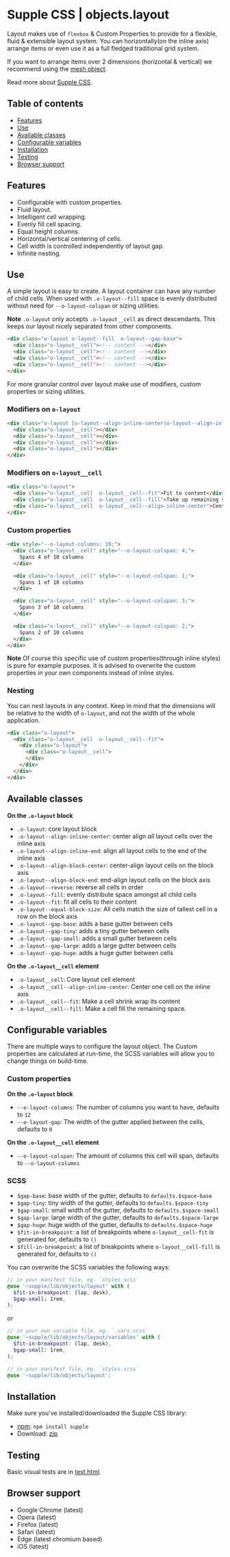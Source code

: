 # Supple CSS | objects.layout

Layout makes use of `flexbox` & Custom Properties to provide for a flexible, fluid & extensible layout system. You can horizontally(on the inline axis) arrange items or even use it as a full fledged  traditional grid system.

If you want to arrange items over 2 dimensions (horizontal & vertical) we recommend using the [mesh object](../mesh).

Read more about [Supple CSS](https://github.com/supple-css/supple).

## Table of contents

* [Features](#features)
* [Use](#use)
* [Available classes](#available-classes)
* [Configurable variables](#configurable-variables)
* [Installation](#installation)
* [Testing](#testing)
* [Browser support](#browser-support)

## Features

* Configurable with custom properties.
* Fluid layout.
* Intelligent cell wrapping.
* Evenly fill cell spacing.
* Equal height columns.
* Horizontal/vertical centering of cells.
* Cell width is controlled independently of layout gap.
* Infinite nesting.


## Use

A simple layout is easy to create. A layout container can have any number of child cells. When used with `.o-layout--fill` space is evenly distributed without need for `--o-layout-colspan` or sizing utilities.

**Note** `.o-layout` only accepts `.o-layout__cell` as direct descendants. This keeps our layout nicely separated from other components.

```html
<div class="o-layout o-layout--fill  o-layout--gap-base">
  <div class="o-layout__cell"><!-- content --></div>
  <div class="o-layout__cell"><!-- content --></div>
  <div class="o-layout__cell"><!-- content --></div>
  <div class="o-layout__cell"><!-- content --></div>
</div>
```

For more granular control over layout make use of modifiers, custom properties or sizing utilities.

### Modifiers on `o-layout`

```html
<div class="o-layout [o-layout--align-inline-center|o-layout--align-inline-end|o-layout--align-block-center|o-layout--align-block-end|o-layout--fill|o-layout--fit|o-layout--equal-block-size|o-layout--gap-base|o-layout--gap-tiny|o-layout--gap-small|o-layout--gap-large|o-layout--gap-huge]">
  <div class="o-layout__cell"></div>
  <div class="o-layout__cell"></div>
  <div class="o-layout__cell"></div>
  <div class="o-layout__cell"></div>
</div>
```

### Modifiers on `o-layout__cell`

```html
<div class="o-layout">
  <div class="o-layout__cell  o-layout__cell--fit">Fit to content</div>
  <div class="o-layout__cell  o-layout__cell--fill">Take up remaining space</div>
  <div class="o-layout__cell  o-layout__cell--align-inline-center">Center align a single cell</div>
</div>
```

### Custom properties

```html
<div style="--o-layout-columns: 10;">
  <div class="o-layout__cell" style="--o-layout-colspan: 4;">
    Spans 4 of 10 columns
  </div>

  <div class="o-layout__cell" style="--o-layout-colspan: 1;">
    Spans 1 of 10 columns
  </div>

  <div class="o-layout__cell" style="--o-layout-colspan: 3;">
    Spans 3 of 10 columns
  </div>

  <div class="o-layout__cell" style="--o-layout-colspan: 2;">
    Spans 2 of 10 columns
  </div>
</div>
```

**Note** Of course this specific use of custom properties(through inline styles) is pure for example purposes. It is advised to overwrite the custom properties in your own components instead of inline styles.

### Nesting

You can nest layouts in any context. Keep in mind that the dimensions will be relative to the width of `o-layout`, and not the width of the whole application.

```html
<div class="o-layout">
  <div class="o-layout__cell  o-layout__cell--fit">
    <div class="o-layout">
      <div class="o-layout__cell">
      </div>
    </div>
  </div>
</div>
```


## Available classes

**On the `.o-layout` block**

* `.o-layout`: core layout block
* `.o-layout--align-inline-center`: center align _all_ layout cells over the inline axis
* `.o-layout--align-inline-end`: align all layout cells to the end of the inline axis
* `.o-layout--align-block-center`: center-align layout cells on the block axis
* `.o-layout--align-block-end`: end-align layout cells on the block axis
* `.o-layout--reverse`: reverse all cells in order
* `.o-layout--fill`: evenly distribute space amongst all child cells
* `.o-layout--fit`: fit all cells to their content
* `.o-layout--equal-block-size`: All cells match the size of tallest cell in a row on the block axis
* `.o-layout--gap-base`: adds a base gutter between cells
* `.o-layout--gap-tiny`: adds a tiny gutter between cells
* `.o-layout--gap-small`: adds a small gutter between cells
* `.o-layout--gap-large`: adds a large gutter between cells
* `.o-layout--gap-huge`: adds a huge gutter between cells

**On the `.o-layout__cell` element**
* `.o-layout__cell`: Core layout cell element
* `.o-layout__cell--align-inline-center`: Center one cell on the inline axis
* `.o-layout__cell--fit`: Make a cell shrink wrap its content
* `.o-layout__cell--fill`: Make a cell fill the remaining space.


## Configurable variables
There are multiple ways to configure the layout object. The Custom properties are calculated at run-time, the SCSS variables will allow you to change things on build-time.

### Custom properties

**On the `.o-layout` block**

* `--o-layout-columns`: The number of columns you want to have, defaults to `12`
* `--o-layout-gap`: The width of the gutter applied between the cells, defaults to `0`

**On the `.o-layout__cell` element**

* `--o-layout-colspan`: The amount of columns this cell will span, defaults to `--o-layout-columns`

### SCSS

* `$gap-base`: base width of the gutter, defaults to `defaults.$space-base`
* `$gap-tiny`: tiny width of the gutter, defaults to `defaults.$space-tiny`
* `$gap-small`: small width of the gutter, defaults to `defaults.$space-small`
* `$gap-large`: large width of the gutter, defaults to `defaults.$space-large`
* `$gap-huge`: huge width of the gutter, defaults to `defaults.$space-huge`
* `$fit-in-breakpoint`: a list of breakpoints where `o-layout__cell-fit` is generated for,  defaults to `()`
* `$fill-in-breakpoint`: a list of breakpoints where `o-layout__cell-fill` is generated for,  defaults to `()`

You can overwrite the SCSS variables the following ways:

```scss
// in your manifest file, eg. `styles.scss`
@use '~supple/lib/objects/layout' with (
  $fit-in-breakpoint: (lap, desk),
  $gap-small: 1rem,
);
```
or
```scss
// in your own variable file, eg. `_vars.scss`
@use '~supple/lib/objects/layout/variables' with (
  $fit-in-breakpoint: (lap, desk),
  $gap-small: 1rem,
);

// in your manifest file, eg. `styles.scss`
@use '~supple/lib/objects/layout';
```


## Installation
Make sure you've installed/downloaded the Supple CSS library:

* [npm](https://www.npmjs.com/package/supple): `npm install supple`
* Download: [zip](https://github.com/supple-css/supple/releases/latest)


## Testing
Basic visual tests are in [test.html](./test.html).


## Browser support

* Google Chrome (latest)
* Opera (latest)
* Firefox (latest)
* Safari (latest)
* Edge (latest chromium based)
* iOS (latest)

